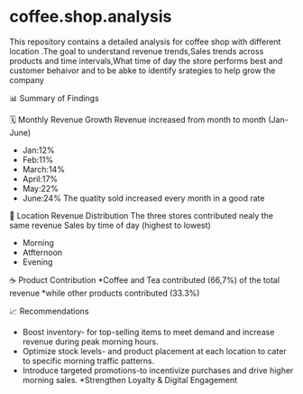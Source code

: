 # coffee.shop.analysis


This repository contains a detailed analysis for coffee shop with different location .The goal to understand revenue trends,Sales trends across products and time intervals,What time of day the store performs best and customer behaivor and to be abke to identify srategies to help grow the company


📊 Summary of Findings

🗓️ Monthly Revenue Growth
Revenue increased from month to month (Jan-June)
* Jan:12%
* Feb:11%
* March:14%
* April:17%
* May:22%
* June:24%
The quatity sold increased every month in a good rate  

📍 Location Revenue Distribution
The three stores contributed nealy the same revenue 
Sales by time of day (highest to lowest)
 * Morning
 * Atfternoon
 * Evening

☕ Product Contribution
 *Coffee and Tea contributed (66,7%) of the total revenue 
 *while other products contributed (33.3%)
 
 
 📈 Recommendations
* Boost inventory- for top-selling items to meet demand and increase revenue during peak morning hours.
* Optimize stock levels- and product placement at each location to cater to specific morning traffic patterns.
* Introduce targeted promotions-to incentivize purchases and drive higher morning sales.
*Strengthen Loyalty & Digital Engagement    
 

